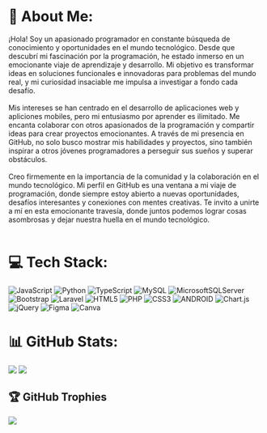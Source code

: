 # 💫 About Me:
¡Hola! Soy un apasionado programador en constante búsqueda de conocimiento y oportunidades en el mundo tecnológico. Desde que descubrí mi fascinación por la programación, he estado inmerso en un emocionante viaje de aprendizaje y desarrollo. Mi objetivo es transformar ideas en soluciones funcionales e innovadoras para problemas del mundo real, y mi curiosidad insaciable me impulsa a investigar a fondo cada desafío.<br><br>Mis intereses se han centrado en el desarrollo de aplicaciones web y apliciones mobiles, pero mi entusiasmo por aprender es ilimitado. Me encanta colaborar con otros apasionados de la programación y compartir ideas para crear proyectos emocionantes. A través de mi presencia en GitHub, no solo busco mostrar mis habilidades y proyectos, sino también inspirar a otros jóvenes programadores a perseguir sus sueños y superar obstáculos.<br><br>Creo firmemente en la importancia de la comunidad y la colaboración en el mundo tecnológico. Mi perfil en GitHub es una ventana a mi viaje de programación, donde siempre estoy abierto a nuevas oportunidades, desafíos interesantes y conexiones con mentes creativas. Te invito a unirte a mí en esta emocionante travesía, donde juntos podemos lograr cosas asombrosas y dejar nuestra huella en el mundo tecnológico.<br><br>


# 💻 Tech Stack:
![JavaScript](https://img.shields.io/badge/javascript-%23323330.svg?style=for-the-badge&logo=javascript&logoColor=%23F7DF1E) ![Python](https://img.shields.io/badge/python-3670A0?style=for-the-badge&logo=python&logoColor=ffdd54) ![TypeScript](https://img.shields.io/badge/typescript-%23007ACC.svg?style=for-the-badge&logo=typescript&logoColor=white) ![MySQL](https://img.shields.io/badge/mysql-%2300f.svg?style=for-the-badge&logo=mysql&logoColor=white) ![MicrosoftSQLServer](https://img.shields.io/badge/Microsoft%20SQL%20Sever-CC2927?style=for-the-badge&logo=microsoft%20sql%20server&logoColor=white) ![Bootstrap](https://img.shields.io/badge/bootstrap-%23563D7C.svg?style=for-the-badge&logo=bootstrap&logoColor=white) ![Laravel](https://img.shields.io/badge/laravel-%23FF2D20.svg?style=for-the-badge&logo=laravel&logoColor=white) ![HTML5](https://img.shields.io/badge/html5-%23E34F26.svg?style=for-the-badge&logo=html5&logoColor=white) ![PHP](https://img.shields.io/badge/php-%23777BB4.svg?style=for-the-badge&logo=php&logoColor=white) ![CSS3](https://img.shields.io/badge/css3-%231572B6.svg?style=for-the-badge&logo=css3&logoColor=white) ![ANDROID](https://img.shields.io/badge/android-%2320232a.svg?style=for-the-badge&logo=android&logoColor=%a4c639) ![Chart.js](https://img.shields.io/badge/chart.js-F5788D.svg?style=for-the-badge&logo=chart.js&logoColor=white) ![jQuery](https://img.shields.io/badge/jquery-%230769AD.svg?style=for-the-badge&logo=jquery&logoColor=white) 	![Figma](https://img.shields.io/badge/figma-%23F24E1E.svg?style=for-the-badge&logo=figma&logoColor=white) ![Canva](https://img.shields.io/badge/Canva-%2300C4CC.svg?style=for-the-badge&logo=Canva&logoColor=white)
# 📊 GitHub Stats:
![](https://github-readme-stats.vercel.app/api?username=CAJACHAGUA&theme=tokyonight&hide_border=false&include_all_commits=false&count_private=false)
![](https://github-readme-stats.vercel.app/api/top-langs/?username=CAJACHAGUA&theme=tokyonight&hide_border=false&include_all_commits=false&count_private=false&layout=compact)
<!--[](https://github-readme-streak-stats.herokuapp.com/?user=CAJACHAGUA&theme=tokyonight&hide_border=false)!-->

## 🏆 GitHub Trophies
![](https://github-profile-trophy.vercel.app/?username=CAJACHAGUA&theme=tokyonight&no-frame=false&no-bg=false&margin-w=4)

<!--### ✍️ Random Dev Quote
![](https://quotes-github-readme.vercel.app/api?type=horizontal&theme=tokyonight)

### 🔝 Top Contributed Repo
[](https://github-contributor-stats.vercel.app/api?username=CAJACHAGUA&limit=5&theme=dark&combine_all_yearly_contributions=true)

---
[![](https://visitcount.itsvg.in/api?id=CAJACHAGUA&icon=0&color=0)](https://visitcount.itsvg.in)

<!-- Proudly created with GPRM ( https://gprm.itsvg.in ) -->
